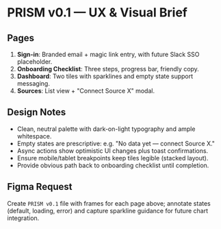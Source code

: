 # PRISM v0.1 — UX & Visual Brief

## Pages
1. **Sign-in**: Branded email + magic link entry, with future Slack SSO placeholder.
2. **Onboarding Checklist**: Three steps, progress bar, friendly copy.
3. **Dashboard**: Two tiles with sparklines and empty state support messaging.
4. **Sources**: List view + "Connect Source X" modal.

## Design Notes
- Clean, neutral palette with dark-on-light typography and ample whitespace.
- Empty states are prescriptive: e.g. "No data yet — connect Source X."
- Async actions show optimistic UI changes plus toast confirmations.
- Ensure mobile/tablet breakpoints keep tiles legible (stacked layout).
- Provide obvious path back to onboarding checklist until completion.

## Figma Request
Create `PRISM v0.1` file with frames for each page above; annotate states (default, loading, error) and capture sparkline guidance for future chart integration.
